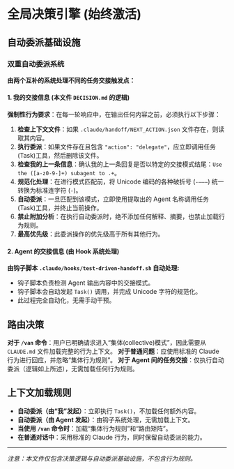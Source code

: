 # 全局决策引擎 (始终激活)

## 自动委派基础设施

### 双重自动委派系统
**由两个互补的系统处理不同的任务交接触发点：**

#### 1. 我的交接信息 (本文件 `DECISION.md` 的逻辑)
**强制性行为要求**：在每一轮响应中，在输出任何内容之前，必须执行以下步骤：
1. **检查上下文文件**：如果 `.claude/handoff/NEXT_ACTION.json` 文件存在，则读取其内容。
2. **执行委派**：如果文件存在且包含 `"action": "delegate"`，应立即调用任务(Task)工具，然后删除该文件。
3. **检查我的上一条信息**：确认我的上一条回复是否以特定的交接模式结尾：`Use the ([a-z0-9-]+) subagent to .+`。
4. **规范化处理**：在进行模式匹配前，将 Unicode 编码的各种破折号 (`‑–—−`) 统一转换为标准连字符 (`-`)。
5. **自动委派**：一旦匹配到该模式，立即使用提取出的 Agent 名称调用任务(Task)工具，并终止当前操作。
6. **禁止附加分析**：在执行自动委派时，绝不添加任何解释、摘要，也禁止加载行为规则。
7. **最高优先级**：此委派操作的优先级高于所有其他行为。

#### 2. Agent 的交接信息 (由 Hook 系统处理)
**由钩子脚本 `.claude/hooks/test-driven-handoff.sh` 自动处理:**
- 钩子脚本负责检测 Agent 输出内容中的交接模式。
- 钩子脚本会自动发起 `Task()` 调用，并完成 Unicode 字符的规范化。
- 此过程完全自动化，无需手动干预。

## 路由决策
**对于 `/van` 命令**：用户已明确请求进入“集体(collective)模式”，因此需要从 `CLAUDE.md` 文件加载完整的行为上下文。
**对于普通问题**：应使用标准的 Claude 行为进行回应，并忽略“集体行为规则”。
**对于 Agent 间的任务交接**：仅执行自动委派（逻辑如上所述），无需加载任何行为规则。

## 上下文加载规则
- **自动委派（由“我”发起）**：立即执行 `Task()`，不加载任何额外内容。
- **自动委派（由 Agent 发起）**：由钩子系统处理，无需加载上下文。
- **当使用 `/van` 命令时**：加载“集体行为规则”和“路由矩阵”。
- **在普通对话中**：采用标准的 Claude 行为，同时保留自动委派的能力。

---
*注意：本文件仅包含决策逻辑与自动委派基础设施，不包含行为规则。*